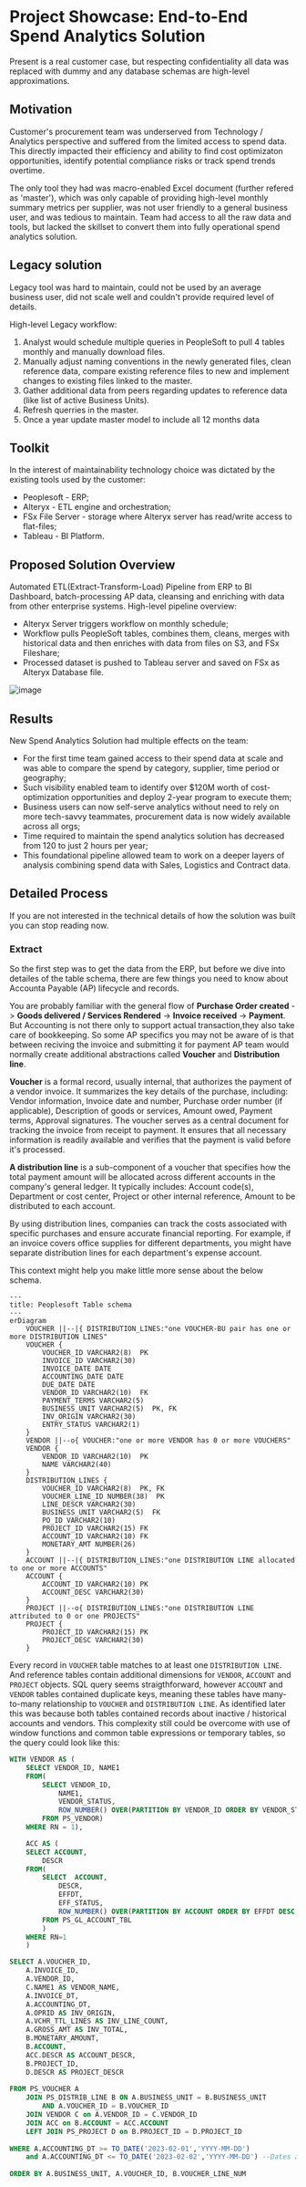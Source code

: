 # Project Showcase: End-to-End Spend Analytics Solution
Present is a real customer case, but respecting confidentiality all data was replaced with dummy and any database schemas are high-level approximations.

## Motivation
Customer's procurement team was underserved from Technology / Analytics perspective and suffered from the limited access to spend data. This directly impacted their efficiency and ability to find cost optimizaton opportunities, identify potential compliance risks or track spend trends overtime. 

The only tool they had was macro-enabled Excel document (further refered as 'master'), which was only capable of providing high-level monthly summary metrics per supplier, was not user friendly to a general business user, and was tedious to maintain. Team had access to all the raw data and tools, but lacked the skillset to convert them into fully operational spend analytics solution.

## Legacy solution
Legacy tool was hard to maintain, could not be used by an average business user, did not scale well and couldn't provide required level of details. 

High-level Legacy workflow:
1. Analyst would schedule multiple queries in PeopleSoft to pull 4 tables monthly and manually download files.
2. Manually adjust naming conventions in the newly generated files, clean reference data, compare existing reference files to new and implement changes to existing files linked to the master.
3. Gather additional data from peers regarding updates to reference data (like list of active Business Units).
4. Refresh querries in the master.
5. Once a year update master model to include all 12 months data

## Toolkit
In the interest of maintainability technology choice was dictated by the existing tools used by the customer:
- Peoplesoft - ERP;
- Alteryx - ETL engine and orchestration;
- FSx File Server - storage where Alteryx server has read/write access to flat-files;
- Tableau - BI Platform.

## Proposed Solution Overview
 Automated ETL(Extract-Transform-Load) Pipeline from ERP to BI Dashboard, batch-processing AP data, cleansing and enriching with data from other enterprise systems. High-level pipeline overview:
 - Alteryx Server triggers workflow on monthly schedule;
 - Workflow pulls PeopleSoft tables, combines them, cleans, merges with historical data and then enriches with data from files on S3, and FSx Fileshare; 
 - Processed dataset is pushed to Tableau server and saved on FSx as Alteryx Database file.
 
![image](assets/kitchen_sink-data_pipeline.jpeg) 


## Results
New Spend Analytics Solution had multiple effects on the team:
- For the first time team gained access to their spend data at scale and was able to compare the spend by category, supplier, time period or geography;
- Such visibility enabled team to identify over $120M worth of cost-optimization opportunities and deploy 2-year program to execute them;
- Business users can now self-serve analytics without need to rely on more tech-savvy teammates, procurement data is now widely available across all orgs;
- Time required to maintain the spend analytics solution has  decreased from 120 to just 2 hours per year;
- This foundational pipeline allowed team to work on a deeper layers of analysis combining spend data with Sales, Logistics and Contract data.

## Detailed Process
If you are not interested in the technical details of how the solution was built you can stop reading now. 

### Extract
So the first step was to get the data from the ERP, but before we dive into detailes of the table schema, there are few things you need to know about Accounta Payable (AP) lifecycle and records. 

You are probably familiar with the general flow of **Purchase Order created** -> **Goods delivered / Services Rendered** -> **Invoice received** -> **Payment**. But Accounting is not there only to support actual transaction,they also take care of bookkeeping. So some AP specifics you may not be aware of is that between reciving the invoice and submitting it for payment AP team would normally create additional abstractions called **Voucher** and **Distribution line**. 

**Voucher** is a formal record, usually internal, that authorizes the payment of a vendor invoice. It summarizes the key details of the purchase, including: Vendor information, Invoice date and number, Purchase order number (if applicable), Description of goods or services, Amount owed, Payment terms, Approval signatures. The voucher serves as a central document for tracking the invoice from receipt to payment. It ensures that all necessary information is readily available and verifies that the payment is valid before it's processed.

**A distribution line** is a sub-component of a voucher that specifies how the total payment amount will be allocated across different accounts in the company's general ledger. It typically includes: Account code(s), Department or cost center, Project or other internal reference, Amount to be distributed to each account.

By using distribution lines, companies can track the costs associated with specific purchases and ensure accurate financial reporting. For example, if an invoice covers office supplies for different departments, you might have separate distribution lines for each department's expense account.

This context might help you make little more sense about the below schema. 

```mermaid
---
title: Peoplesoft Table schema
---
erDiagram
    VOUCHER ||--|{ DISTRIBUTION_LINES:"one VOUCHER-BU pair has one or more DISTRIBUTION LINES"
    VOUCHER {
        VOUCHER_ID VARCHAR2(8)  PK
        INVOICE_ID VARCHAR2(30) 
        INVOICE_DATE DATE 
        ACCOUNTING_DATE DATE 
        DUE_DATE DATE 
        VENDOR_ID VARCHAR2(10)  FK
        PAYMENT_TERMS VARCHAR2(5) 
        BUSINESS_UNIT VARCHAR2(5)  PK, FK
        INV_ORIGIN VARCHAR2(30)
        ENTRY_STATUS VARCHAR2(1)
    }
    VENDOR ||--o{ VOUCHER:"one or more VENDOR has 0 or more VOUCHERS"
    VENDOR {
        VENDOR_ID VARCHAR2(10)  PK 
        NAME VARCHAR2(40) 
    }
    DISTRIBUTION_LINES {
        VOUCHER_ID VARCHAR2(8)  PK, FK
        VOUCHER_LINE_ID NUMBER(38)  PK
        LINE_DESCR VARCHAR2(30)
        BUSINESS_UNIT VARCHAR2(5)  FK
        PO_ID VARCHAR2(10) 
        PROJECT_ID VARCHAR2(15) FK
        ACCOUNT_ID VARCHAR2(10) FK
        MONETARY_AMT NUMBER(26)
    }
    ACCOUNT ||--|{ DISTRIBUTION_LINES:"one DISTRIBUTION LINE allocated to one or more ACCOUNTS"
    ACCOUNT {
        ACCOUNT_ID VARCHAR2(10) PK
        ACCOUNT_DESC VARCHAR2(30)
    }
    PROJECT ||--o{ DISTRIBUTION_LINES:"one DISTRIBUTION LINE attributed to 0 or one PROJECTS"
    PROJECT {
        PROJECT_ID VARCHAR2(15) PK
        PROJECT_DESC VARCHAR2(30)
    }

```
 Every record in `VOUCHER` table matches to at least one `DISTRIBUTION LINE`. And reference tables contain additional dimensions for `VENDOR`, `ACCOUNT` and `PROJECT` objects. SQL query seems straigthforward, however `ACCOUNT` and `VENDOR` tables contained duplicate keys, meaning these tables have many-to-many relationship to `VOUCHER` and `DISTRIBUTION LINE`. As identified later this was because both tables contained records about inactive / historical accounts and vendors. This complexity still could be overcome with use of window functions and common table expressions or temporary tables, so the query could look like this:

``` sql
WITH VENDOR AS (
    SELECT VENDOR_ID, NAME1
    FROM(
        SELECT VENDOR_ID,
            NAME1,
            VENDOR_STATUS,
            ROW_NUMBER() OVER(PARTITION BY VENDOR_ID ORDER BY VENDOR_STATUS) RN
        FROM PS_VENDOR)
    WHERE RN = 1),

    ACC AS (
    SELECT ACCOUNT,
	    DESCR
    FROM(
        SELECT  ACCOUNT, 
            DESCR,
            EFFDT,
            EFF_STATUS,
			ROW_NUMBER() OVER(PARTITION BY ACCOUNT ORDER BY EFFDT DESC, EFF_STATUS) RN
        FROM PS_GL_ACCOUNT_TBL 
        )
    WHERE RN=1
    )

SELECT A.VOUCHER_ID,
    A.INVOICE_ID,
    A.VENDOR_ID,
    C.NAME1 AS VENDOR_NAME,
    A.INVOICE_DT,
    A.ACCOUNTING_DT,
    A.OPRID AS INV_ORIGIN,
    A.VCHR_TTL_LINES AS INV_LINE_COUNT,
    A.GROSS_AMT AS INV_TOTAL,
    B.MONETARY_AMOUNT,
    B.ACCOUNT,
    ACC.DESCR AS ACCOUNT_DESCR,
    B.PROJECT_ID,
    D.DESCR AS PROJECT_DESCR
        
FROM PS_VOUCHER A
    JOIN PS_DISTRIB_LINE B ON A.BUSINESS_UNIT = B.BUSINESS_UNIT
        AND A.VOUCHER_ID = B.VOUCHER_ID
    JOIN VENDOR C on A.VENDOR_ID = C.VENDOR_ID 
    JOIN ACC on B.ACCOUNT = ACC.ACCOUNT
    LEFT JOIN PS_PROJECT D on B.PROJECT_ID = D.PROJECT_ID
    
WHERE A.ACCOUNTING_DT >= TO_DATE('2023-02-01','YYYY-MM-DD') 
    and A.ACCOUNTING_DT <= TO_DATE('2023-02-02','YYYY-MM-DD') --Dates are used as placeholders and overriden with Alteryx Dynamic Input tool
    
ORDER BY A.BUSINESS_UNIT, A.VOUCHER_ID, B.VOUCHER_LINE_NUM

```